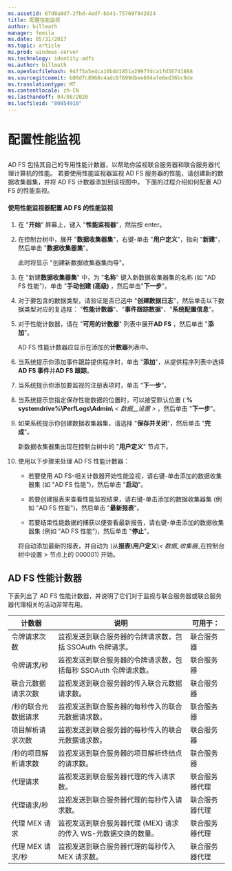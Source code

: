 ```yaml
---
ms.assetid: 67d8a8d7-2fbd-4ed7-bb41-75769f942024
title: 配置性能监视
author: billmath
manager: femila
ms.date: 05/31/2017
ms.topic: article
ms.prod: windows-server
ms.technology: identity-adfs
ms.author: billmath
ms.openlocfilehash: 94ff5a5e4ca16bdd1851a2997fdca1fd36741888
ms.sourcegitcommit: b00d7c8968c4adc8f699dbee694afe6ed36bc9de
ms.translationtype: MT
ms.contentlocale: zh-CN
ms.lasthandoff: 04/08/2020
ms.locfileid: "80854910"
---
```

# <a name="configure-performance-monitoring"></a>配置性能监视
  
## <a name="bkmk_ConfigurePerfMon"></a>  
AD FS 包括其自己的专用性能计数器，以帮助你监视联合服务器和联合服务器代理计算机的性能。 若要使用性能监视器监视 AD FS 服务器的性能，请创建新的数据收集器集，并将 AD FS 计数器添加到该视图中。 下面的过程介绍如何配置 AD FS 的性能监视。  
  
#### <a name="to-configure-performance-monitoring-for-ad-fs-using-performance-monitor"></a>使用性能监视器配置 AD FS 的性能监视  
  
1. 在 "**开始**" 屏幕上，键入 "**性能监视器**"，然后按 enter。  
  
2. 在控制台树中，展开 "**数据收集器集**"，右键\-单击 "**用户定义**"，指向 "**新建**"，然后单击 "**数据收集器集**"。  
  
   此时将显示 "创建新数据收集器集向导"。  
  
3. 在 "新建**数据收集器集**" 中，为 "**名称**" 键入新数据收集器集的名称 \(如 "AD FS 性能"\)，单击 "**手动创建 \(高级\)** ，然后单击"**下一步**"。  
  
4. 对于要包含的数据类型，请验证是否已选中 "**创建数据日志**"，然后单击以下数据类型对应的复选框： "**性能计数器**"、"**事件跟踪数据**"、"**系统配置信息**"。  
  
5. 对于性能计数器，请在 "**可用的计数器**" 列表中展开**AD FS** ，然后单击 "**添加**"。  
  
   AD FS 性能计数器应显示在添加的**计数器**列表中。  
  
6. 当系统提示你添加事件跟踪提供程序时，单击 "**添加**"，从提供程序列表中选择**AD FS 事件**并**AD FS 跟踪**。  
  
7. 当系统提示你添加要监视的注册表项时，单击 "**下一步**"。  
  
8. 当系统提示您指定保存性能数据的位置时，可以接受默认位置 \( **% systemdrive%\\PerfLogs\\Admin\\** _< 数据\_\_设置 >_ ，然后单击 "**下一步**"。  
  
9. 如果系统提示你创建数据收集器集，请选择 "**保存并关闭**"，然后单击 "**完成**"。  
  
    新数据收集器集出现在控制台树中的 "**用户定义**" 节点下。  
  
10. 使用以下步骤来处理 AD FS 性能计数器：  
  
    -   若要使用 AD FS\-相关计数器开始性能监视，请右键\-单击添加的数据收集器集 \(如 "AD FS 性能"\)，然后单击 "**启动**"。  
  
    -   若要创建报表来查看性能监视结果，请右键\-单击添加的数据收集器集 \(例如 "AD FS 性能"\)，然后单击 "**最新报表**"。  
  
    -   若要结束性能数据的捕获以便查看最新报告，请右键\-单击添加的数据收集器集 \(例如 "AD FS 性能"\)，然后单击 "**停止**"。  
  
    将自动添加最新的报表，并自动为 \(从**报表\\用户定义**<em>\\< 数据\_收集器</em>\_在控制台树中设置 > 节点上的 000001\) 开始。  
  
## <a name="ad-fs-performance-counters"></a>AD FS 性能计数器  
下表列出了 AD FS 性能计数器，并说明了它们对于监视与联合服务器或联合服务器代理相关的活动非常有用。  
  
|计数器|说明|可用于： 
|-----------|---------------|------------------- 
|令牌请求次数|监视发送到联合服务器的令牌请求数，包括 SSOAuth 令牌请求。|联合服务器 
|令牌请求\/秒|监视发送到联合服务器的令牌请求数，包括每秒 SSOAuth 令牌请求数。|联合服务器  
|联合元数据请求次数|监视发送到联合服务器的传入联合元数据请求数。|联合服务器  
|\/秒的联合元数据请求|监视发送到联合服务器的每秒传入的联合元数据请求数。|联合服务器  
|项目解析请求次数|监视发送到联合服务器的每秒传入的联合元数据请求数。|联合服务器  
|\/秒的项目解析请求数|监视发送到联合服务器的项目解析终结点的请求数。|联合服务器  
|代理请求|监视发送到联合服务器代理的传入请求数。|联合服务器代理  
|代理请求\/秒|监视发送到联合服务器代理的每秒传入请求数。|联合服务器代理  
|代理 MEX 请求|监视发送到联合服务器代理 \(MEX\) 请求的传入 WS\-元数据交换的数量。|联合服务器代理 
|代理 MEX 请求\/秒|监视发送到联合服务器代理的每秒传入 MEX 请求数。|联合服务器代理  
  

